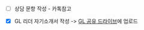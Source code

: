 
- [ ] 상담 문항 작성 - 카톡참고
- [x] GL 리더 자기소개서 작성 -> [GL 공유 드라이브](https://drive.google.com/drive/folders/1SZFVXVBsuBf-AJgMzvhUKprQC7oT2KDf?usp=drive_link)에 업로드


